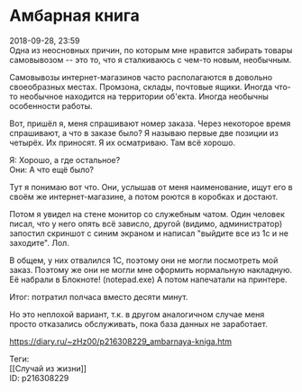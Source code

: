 Амбарная книга
===============

   
 2018-09-28, 23:59   
  Одна из неосновных причин, по которым мне нравится забирать товары самовывозом -- это то, что я сталкиваюсь с чем-то новым, необычным.   
   
 Самовывозы интернет-магазинов часто располагаются в довольно своеобразных местах. Промзона, склады, почтовые ящики. Иногда что-то необычное находится на территории об'екта. Иногда необычны особенности работы.   
   
 Вот, пришёл я, меня спрашивают номер заказа. Через некоторое время спрашивают, а что в заказе было? Я называю первые две позиции из четырёх. Их приносят. Я их осматриваю. Там всё хорошо.   
   
 Я: Хорошо, а где остальное?   
 Они: А что ещё было?   
   
 Тут я понимаю вот что. Они, услышав от меня наименование, ищут его в своём же интернет-магазине, а потом роются в коробках и достают.   
   
 Потом я увидел на стене монитор со служебным чатом. Один человек писал, что у него опять всё зависло, другой (видимо, администратор) запостил скриншот с синим экраном и написал "выйдите все из 1с и не заходите". Лол.   
   
 В общем, у них отвалился 1С, поэтому они не могли посмотреть мой заказ. Поэтому же они не могли мне оформить нормальную накладную. Её набрали в Блокноте! (notepad.exe) А потом напечатали на принтере.   
   
 Итог: потратил полчаса вместо десяти минут.   
   
 Но это неплохой вариант, т.к. в другом аналогичном случае меня просто отказались обслуживать, пока база данных не заработает.   
    
 <https://diary.ru/~zHz00/p216308229_ambarnaya-kniga.htm>   
   
 Теги:   
 [[Случай из жизни]]   
 ID: p216308229